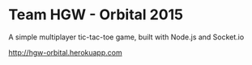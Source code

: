 # Team HGW - Orbital 2015

A simple multiplayer tic-tac-toe game, built with Node.js and Socket.io

http://hgw-orbital.herokuapp.com
